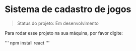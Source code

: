 <h1>Sistema de cadastro de jogos</h1>

>Status do projeto: Em desenvolvimento

Para rodar esse projeto na sua máquina, por favor digite:

'''
npm install react 
'''
